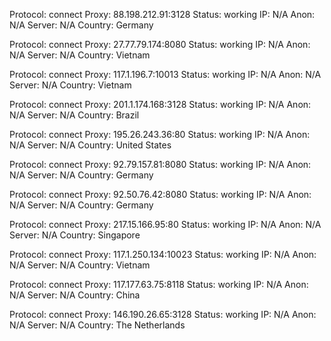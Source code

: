 Protocol: connect
Proxy: 88.198.212.91:3128
Status: working
IP: N/A
Anon: N/A
Server: N/A
Country: Germany

Protocol: connect
Proxy: 27.77.79.174:8080
Status: working
IP: N/A
Anon: N/A
Server: N/A
Country: Vietnam

Protocol: connect
Proxy: 117.1.196.7:10013
Status: working
IP: N/A
Anon: N/A
Server: N/A
Country: Vietnam

Protocol: connect
Proxy: 201.1.174.168:3128
Status: working
IP: N/A
Anon: N/A
Server: N/A
Country: Brazil

Protocol: connect
Proxy: 195.26.243.36:80
Status: working
IP: N/A
Anon: N/A
Server: N/A
Country: United States

Protocol: connect
Proxy: 92.79.157.81:8080
Status: working
IP: N/A
Anon: N/A
Server: N/A
Country: Germany

Protocol: connect
Proxy: 92.50.76.42:8080
Status: working
IP: N/A
Anon: N/A
Server: N/A
Country: Germany

Protocol: connect
Proxy: 217.15.166.95:80
Status: working
IP: N/A
Anon: N/A
Server: N/A
Country: Singapore

Protocol: connect
Proxy: 117.1.250.134:10023
Status: working
IP: N/A
Anon: N/A
Server: N/A
Country: Vietnam

Protocol: connect
Proxy: 117.177.63.75:8118
Status: working
IP: N/A
Anon: N/A
Server: N/A
Country: China

Protocol: connect
Proxy: 146.190.26.65:3128
Status: working
IP: N/A
Anon: N/A
Server: N/A
Country: The Netherlands

